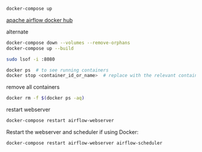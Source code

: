 

```bash
docker-compose up
```

[apache airflow docker hub](https://hub.docker.com/r/apache/airflow/tags)

alternate
```bash
docker-compose down --volumes --remove-orphans
docker-compose up --build
```

```bash
sudo lsof -i :8080
```

```bash
docker ps  # to see running containers
docker stop <container_id_or_name>  # replace with the relevant container ID or name
```

remove all containers
```bash
docker rm -f $(docker ps -aq)
```

restart webserver
```bash
docker-compose restart airflow-webserver
```
Restart the webserver and scheduler if using Docker:
```bash
docker-compose restart airflow-webserver airflow-scheduler
```